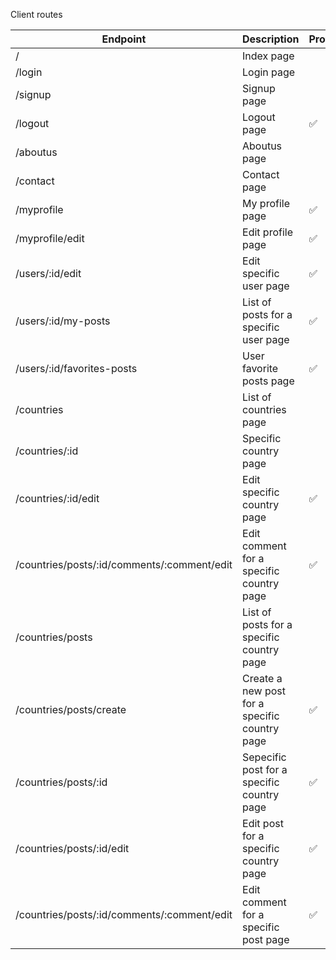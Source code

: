 Client routes

| Endpoint                                          | Description                                    | Protected |
|---------------------------------------------------|------------------------------------------------|-----------|
| /                                                 | Index page                                     |           |
| /login                                            | Login page                                     |           |
| /signup                                           | Signup page                                    |           |
| /logout                                           | Logout page                                    |     ✅    |
| /aboutus                                          | Aboutus page                                   |           |
| /contact                                          | Contact page                                   |           |
| /myprofile                                        | My profile page                                |     ✅    |
| /myprofile/edit                                   | Edit profile page                              |     ✅    |
| /users/:id/edit                                   | Edit specific user page                        |     ✅    |
| /users/:id/my-posts                               | List of posts for a specific user page         |     ✅    |
| /users/:id/favorites-posts                        | User favorite posts page                       |     ✅    |
| /countries                                        | List of countries page                         |            |
| /countries/:id                                    | Specific country page                          |            |
| /countries/:id/edit                               | Edit specific country page                     |     ✅    |
| /countries/posts/:id/comments/:comment/edit       | Edit comment for a specific country page       |     ✅    |
| /countries/posts                                  | List of posts for a specific country page      |            |
| /countries/posts/create                           | Create a new post for a specific country page  |     ✅    |
| /countries/posts/:id                              | Sepecific post for a specific country page     |     ✅    |
| /countries/posts/:id/edit                         | Edit post for a specific country page          |     ✅    |
| /countries/posts/:id/comments/:comment/edit       | Edit comment for a specific post page          |     ✅    |
